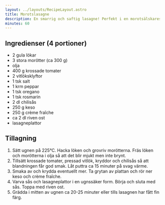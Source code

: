 ```yaml
---
layout: ../layouts/RecipeLayout.astro
title: Morotslasagne
description: En smarrig och saftig lasagne! Perfekt i en morotsälskares matlåda.
minutes: 60
---
```


## Ingredienser (4 portioner)

- 2 gula lökar
- 3 stora morötter (ca 300 g)
- olja
- 400 g krossade tomater
- 2 vitlöksklyftor
- 1 tsk salt
- 1 krm peppar
- 1 tsk oregano
- 1 tsk rosmarin
- 2 dl chilisås
- 250 g keso
- 250 g crème fraîche
- ca 2 dl riven ost
- lasagneplattor

## Tillagning

1. Sätt ugnen på 225°C. Hacka löken och grovriv morötterna. Fräs löken och
   morötterna i olja så att det blir mjukt men inte brynt.
1. Tillsätt krossade tomater, pressad vitlök, kryddor och chilisås så att
   blandningen får god smak. Låt puttra ca 15 minuter på svag värme.
1. Smaka av och krydda eventuellt mer. Ta grytan av plattan och rör ner keso och
   crème fraîche.
1. Varva sås och lasagneplattor i en ugnssäker form. Börja och sluta med sås.
   Toppa med riven ost.
1. Grädda i mitten av ugnen ca 20-25 minuter eller tills lasagnen har fått fin färg.
